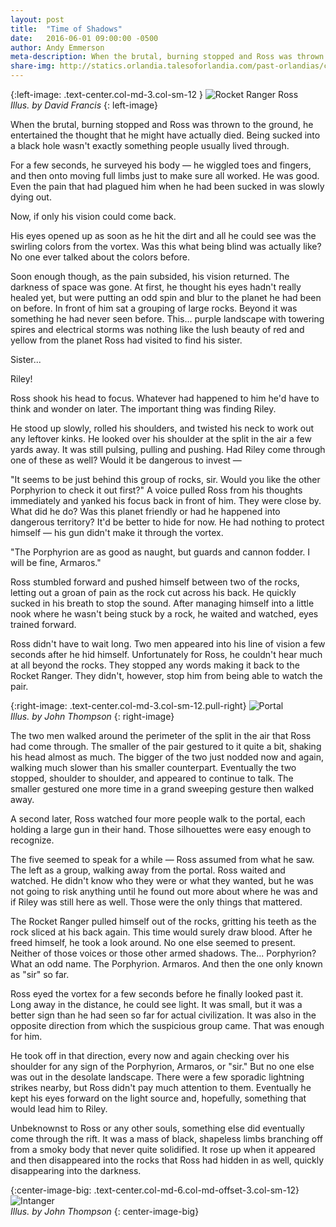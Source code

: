 ```yaml
---
layout: post
title:  "Time of Shadows"
date:   2016-06-01 09:00:00 -0500
author: Andy Emmerson
meta-description: When the brutal, burning stopped and Ross was thrown to the ground, he entertained the thought that he might have actually died. Being sucked into a black hole wasn’t exactly something...
share-img: http://statics.orlandia.talesoforlandia.com/past-orlandias/crisis/intanger.jpg
---
```


{:left-image: .text-center.col-md-3.col-sm-12 }
![Rocket Ranger Ross][ross]<br>
*Illus. by David Francis*
{: left-image}

When the brutal, burning stopped and Ross was thrown to the ground, he entertained the thought that he might have actually died. Being sucked into a black hole wasn't exactly something people usually lived through.

For a few seconds, he surveyed his body — he wiggled toes and fingers, and then onto moving full limbs just to make sure all worked. He was good. Even the pain that had plagued him when he had been sucked in was slowly dying out.

Now, if only his vision could come back.

His eyes opened up as soon as he hit the dirt and all he could see was the swirling colors from the vortex. Was this what being blind was actually like? No one ever talked about the colors before.

Soon enough though, as the pain subsided, his vision returned. The darkness of space was gone. At first, he thought his eyes hadn't really healed yet, but were putting an odd spin and blur to the planet he had been on before. In front of him sat a grouping of large rocks. Beyond it was something he had never seen before. This... purple landscape with towering spires and electrical storms was nothing like the lush beauty of red and yellow from the planet Ross had visited to find his sister.

Sister...

Riley!

Ross shook his head to focus. Whatever had happened to him he'd have to think and wonder on later. The important thing was finding Riley.

He stood up slowly, rolled his shoulders, and twisted his neck to work out any leftover kinks. He looked over his shoulder at the split in the air a few yards away. It was still pulsing, pulling and pushing. Had Riley come through one of these as well? Would it be dangerous to invest —

"It seems to be just behind this group of rocks, sir. Would you like the other Porphyrion to check it out first?" A voice pulled Ross from his thoughts immediately and yanked his focus back in front of him. They were close by. What did he do? Was this planet friendly or had he happened into dangerous territory? It'd be better to hide for now. He had nothing to protect himself — his gun didn't make it through the vortex.

"The Porphyrion are as good as naught, but guards and cannon fodder. I will be fine, Armaros."

Ross stumbled forward and pushed himself between two of the rocks, letting out a groan of pain as the rock cut across his back. He quickly sucked in his breath to stop the sound. After managing himself into a little nook where he wasn't being stuck by a rock, he waited and watched, eyes trained forward.

Ross didn't have to wait long. Two men appeared into his line of vision a few seconds after he hid himself. Unfortunately for Ross, he couldn't hear much at all beyond the rocks. They stopped any words making it back to the Rocket Ranger. They didn't, however, stop him from being able to watch the pair.

{:right-image: .text-center.col-md-3.col-sm-12.pull-right}
![Portal][portal-2]<br>
*Illus. by John Thompson*
{: right-image}

The two men walked around the perimeter of the split in the air that Ross had come through. The smaller of the pair gestured to it quite a bit, shaking his head almost as much. The bigger of the two just nodded now and again, walking much slower than his smaller counterpart. Eventually the two stopped, shoulder to shoulder, and appeared to continue to talk. The smaller gestured one more time in a grand sweeping gesture then walked away.

A second later, Ross watched four more people walk to the portal, each holding a large gun in their hand. Those silhouettes were easy enough to recognize.

The five seemed to speak for a while — Ross assumed from what he saw. The left as a group, walking away from the portal. Ross waited and watched. He didn't know who they were or what they wanted, but he was not going to risk anything until he found out more about where he was and if Riley was still here as well. Those were the only things that mattered.

The Rocket Ranger pulled himself out of the rocks, gritting his teeth as the rock sliced at his back again. This time would surely draw blood. After he freed himself, he took a look around. No one else seemed to present. Neither of those voices or those other armed shadows. The... Porphyrion? What an odd name. The Porphyrion. Armaros. And then the one only known as "sir" so far.

Ross eyed the vortex for a few seconds before he finally looked past it. Long away in the distance, he could see light. It was small, but it was a better sign than he had seen so far for actual civilization. It was also in the opposite direction from which the suspicious group came. That was enough for him.

He took off in that direction, every now and again checking over his shoulder for any sign of the Porphyrion, Armaros, or "sir." But no one else was out in the desolate landscape. There were a few sporadic lightning strikes nearby, but Ross didn't pay much attention to them. Eventually he kept his eyes forward on the light source and, hopefully, something that would lead him to Riley.

Unbeknownst to Ross or any other souls, something else did eventually come through the rift. It was a mass of black, shapeless limbs branching off from a smoky body that never quite solidified. It rose up when it appeared and then disappeared into the rocks that Ross had hidden in as well, quickly disappearing into the darkness.

{:center-image-big: .text-center.col-md-6.col-md-offset-3.col-sm-12}
![Intanger][intanger]<br>
*Illus. by John Thompson*
{: center-image-big}

[portal-2]: http://statics.orlandia.talesoforlandia.com/past-orlandias/crisis/portal-2.png
[ross]: http://statics.orlandia.talesoforlandia.com/past-orlandias/crisis/ross.png
[intanger]: http://statics.orlandia.talesoforlandia.com/past-orlandias/crisis/intanger.jpg
